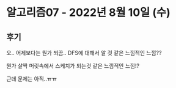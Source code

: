 # 알고리즘07 - 2022년 8월 10일 (수)



## 후기



오.. 어제보다는 뭔가 쬐끔.. DFS에 대해서 알 것 같은 느낌적인 느낌??



뭔가 살짝 머릿속에서 스케치가 되는것 같은 느낌적인 느낌!?



근데 문제는 아직..ㅠㅠ
